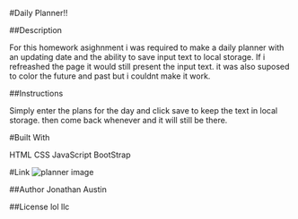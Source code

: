#Daily Planner!!

##Description

For this homework asighnment i was required to make a daily planner with an updating date and the ability to save input text to local storage. If i refreashed the page it would still present the input text. it was also suposed to color the future and past but i couldnt make it work. 

##Instructions

Simply enter the plans for the day and click save to keep the text in local storage. then come back whenever and it will still be there. 

#Built With

HTML
CSS
JavaScript
BootStrap

#Link
<img src="https://imgur.com/GhPdeQS"
     alt="planner image"/>

##Author
Jonathan Austin

##License
lol llc
